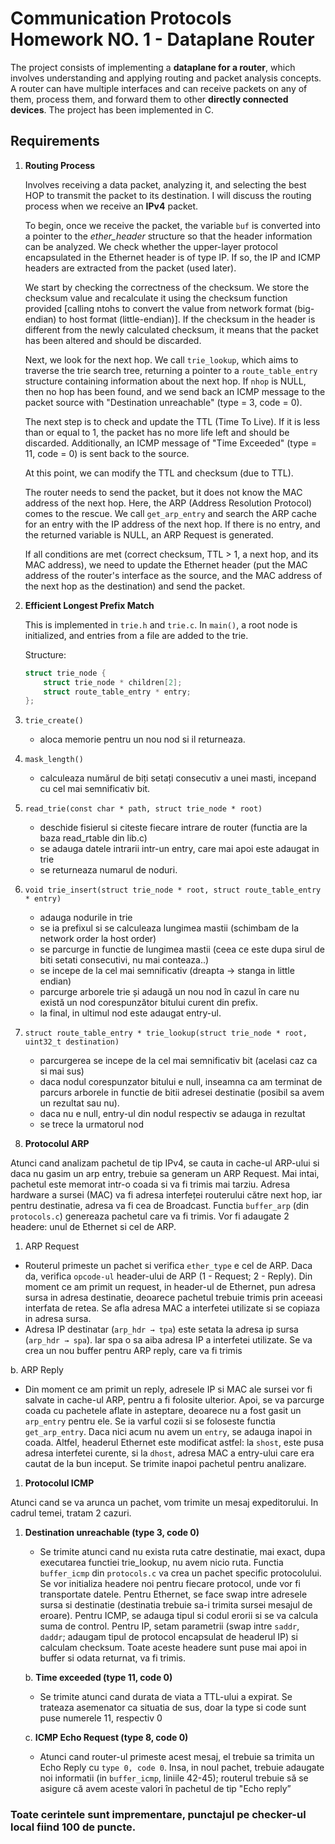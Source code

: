 # Communication Protocols Homework NO. 1 - Dataplane Router

The project consists of implementing a **dataplane for a router**, which involves understanding and applying routing and packet analysis concepts. A router can have multiple interfaces and can receive packets on any of them, process them, and forward them to other **directly connected devices**. The project has been implemented in C.

## Requirements

1. **Routing Process**

   Involves receiving a data packet, analyzing it, and selecting the best HOP to transmit the packet to its destination. I will discuss the routing process when we receive an **IPv4** packet.

   To begin, once we receive the packet, the variable `buf` is converted into a pointer to the *ether_header* structure so that the header information can be analyzed. We check whether the upper-layer protocol encapsulated in the Ethernet header is of type IP. If so, the IP and ICMP headers are extracted from the packet (used later).

   We start by checking the correctness of the checksum. We store the checksum value and recalculate it using the checksum function provided [calling ntohs to convert the value from network format (big-endian) to host format (little-endian)]. If the checksum in the header is different from the newly calculated checksum, it means that the packet has been altered and should be discarded.

   Next, we look for the next hop. We call `trie_lookup`, which aims to traverse the trie search tree, returning a pointer to a `route_table_entry` structure containing information about the next hop. If `nhop` is NULL, then no hop has been found, and we send back an ICMP message to the packet source with "Destination unreachable" (type = 3, code = 0).

   The next step is to check and update the TTL (Time To Live). If it is less than or equal to 1, the packet has no more life left and should be discarded. Additionally, an ICMP message of "Time Exceeded" (type = 11, code = 0) is sent back to the source.

   At this point, we can modify the TTL and checksum (due to TTL).

   The router needs to send the packet, but it does not know the MAC address of the next hop. Here, the ARP (Address Resolution Protocol) comes to the rescue. We call `get_arp_entry` and search the ARP cache for an entry with the IP address of the next hop. If there is no entry, and the returned variable is NULL, an ARP Request is generated.

   If all conditions are met (correct checksum, TTL > 1, a next hop, and its MAC address), we need to update the Ethernet header (put the MAC address of the router's interface as the source, and the MAC address of the next hop as the destination) and send the packet.

1. **Efficient Longest Prefix Match**

   This is implemented in `trie.h` and `trie.c`. In `main()`, a root node is initialized, and entries from a file are added to the trie.

   Structure:

   ```c
   struct trie_node {
       struct trie_node * children[2];
       struct route_table_entry * entry;
   };
   ```

1. ```trie_create()```
    - aloca memorie pentru un nou nod si il returneaza.
2. ```mask_length()```
    - calculeaza numărul de biți setați consecutiv a unei masti, incepand cu cel mai semnificativ bit.
3. ```read_trie(const char * path, struct trie_node * root)```
    - deschide fisierul si citeste fiecare intrare de router (functia are la baza read_rtable din lib.c)
    - se adauga datele intrarii intr-un entry, care mai apoi este adaugat in trie
    - se returneaza numarul de noduri.
4. ```void trie_insert(struct trie_node * root, struct route_table_entry * entry)```
    - adauga nodurile in trie
    - se ia prefixul si se calculeaza lungimea mastii (schimbam de la network order la host order)
    - se parcurge in functie de lungimea mastii (ceea ce este dupa sirul de biti setati consecutivi, nu mai conteaza..)
    - se incepe de la cel mai semnificativ (dreapta → stanga in little endian)
    - parcurge arborele trie și adaugă un nou nod în cazul în care nu există un nod corespunzător bitului curent din prefix.
    - la final, in ultimul nod este adaugat entry-ul.
5. ```struct route_table_entry * trie_lookup(struct trie_node * root, uint32_t destination)```
    - parcurgerea se incepe de la cel mai semnificativ bit (acelasi caz ca si mai sus)
    - daca nodul corespunzator bitului e null, inseamna ca am terminat de parcurs arborele in functie de bitii adresei destinatie (posibil sa avem un rezultat sau nu).
    - daca nu e null, entry-ul din nodul respectiv se adauga in rezultat
    - se trece la urmatorul nod

3. **Protocolul ARP**

Atunci cand analizam pachetul de tip IPv4, se cauta in cache-ul ARP-ului si daca nu gasim un arp entry, trebuie sa generam un ARP Request. Mai intai, pachetul este memorat intr-o coada si va fi trimis mai tarziu. Adresa hardware a sursei (MAC) va fi adresa interfeței routerului către next hop, iar pentru destinatie, adresa va fi cea de Broadcast. Functia ```buffer_arp``` (din ```protocols.c```) genereaza pachetul care va fi trimis. Vor fi adaugate 2 headere: unul de Ethernet si cel de ARP.

1. ARP Request
- Routerul primeste un pachet si verifica ```ether_type``` e cel de ARP. Daca da, verifica ```opcode-ul``` header-ului de ARP (1 - Request; 2 - Reply). Din moment ce am primit un request, in header-ul de Ethernet, pun adresa sursa in adresa destinatie, deoarece pachetul trebuie trimis prin aceeasi interfata de retea. Se afla adresa MAC a interfetei utilizate si se copiaza in adresa sursa.
- Adresa IP destinatar (```arp_hdr → tpa```) este setata la adresa ip sursa (```arp_hdr → spa```). Iar spa o sa aiba adresa IP a interfetei utilizate. Se va crea un nou buffer pentru ARP reply, care va fi trimis

b. ARP Reply

- Din moment ce am primit un reply, adresele IP si MAC ale sursei vor fi salvate in cache-ul ARP, pentru a fi folosite ulterior. Apoi, se va parcurge coada cu pachetele aflate in asteptare, deoarece nu a fost gasit un ```arp_entry``` pentru ele. Se ia varful cozii si se foloseste functia ```get_arp_entry```. Daca nici acum nu avem un ```entry```, se adauga inapoi in coada. Altfel, headerul Ethernet este modificat astfel: la ```shost```, este pusa adresa interfetei curente, si la ```dhost```, adresa MAC a entry-ului care era cautat de la bun inceput. Se trimite inapoi pachetul pentru analizare.
1. **Protocolul ICMP**

Atunci cand se va arunca un pachet, vom trimite un mesaj expeditorului. In cadrul temei, tratam 2 cazuri. 

1. **Destination unreachable (type 3, code 0)** 
    - Se trimite atunci cand nu exista ruta catre destinatie, mai exact, dupa executarea functiei trie_lookup, nu avem nicio ruta. Functia ```buffer_icmp``` din ```protocols.c``` va crea un pachet specific protocolului. Se vor initializa headere noi pentru fiecare protocol, unde vor fi transportate datele. Pentru Ethernet, se face swap intre adresele sursa si destinatie (destinatia trebuie sa-i trimita sursei mesajul de eroare). Pentru ICMP, se adauga tipul si codul erorii si se va calcula suma de control. Pentru IP, setam parametrii (swap intre ```saddr```, ```daddr```; adaugam tipul de protocol encapsulat de headerul IP) si calculam checksum. Toate aceste headere sunt puse mai apoi in buffer si odata returnat, va fi trimis.
    
    b. **Time exceeded (type 11, code 0)**
    
    - Se trimite atunci cand durata de viata a TTL-ului a expirat. Se trateaza asemenator ca situatia de sus, doar la type si code sunt puse numerele 11, respectiv 0
    
    c. **ICMP Echo Request (type 8, code 0)**
    
    - Atunci cand router-ul primeste acest mesaj, el trebuie sa trimita un Echo Reply cu ```type 0, code 0```. Insa, in noul pachet, trebuie adaugate noi informatii (in ```buffer_icmp```, liniile 42-45); routerul trebuie să se asigure că  avem aceste valori în pachetul de tip "Echo reply”
    

### Toate cerintele sunt imprementare, punctajul pe checker-ul local fiind 100 de puncte.
